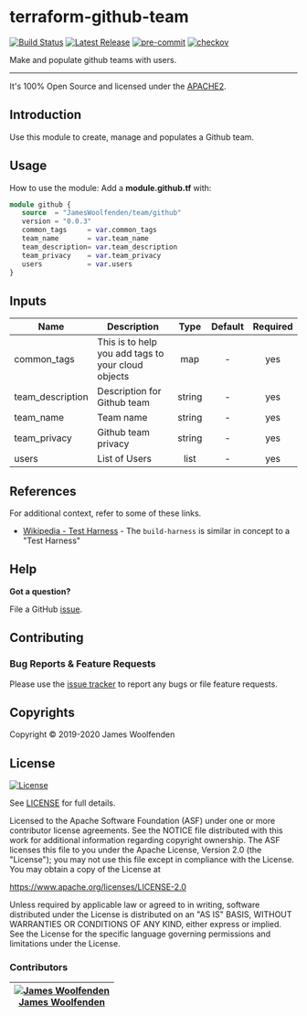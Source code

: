 
# terraform-github-team 

[![Build Status](https://github.com/jameswoolfenden/terraform-github-team/workflows/Verify%20and%20Bump/badge.svg?branch=master)](https://github.com/jameswoolfenden/terraform-github-team)
[![Latest Release](https://img.shields.io/github/release/jameswoolfenden/terraform-github-team.svg)](https://github.com/jameswoolfenden/terraform-github-team/releases/latest)
[![pre-commit](https://img.shields.io/badge/pre--commit-enabled-brightgreen?logo=pre-commit&logoColor=white)](https://github.com/pre-commit/pre-commit)
[![checkov](https://img.shields.io/badge/checkov-verified-brightgreen)](https://www.checkov.io/)

Make and populate github teams with users.

---

It's 100% Open Source and licensed under the [APACHE2](LICENSE).

## Introduction

Use this module to create, manage and populates a Github team.

## Usage

How to use the module:
Add a **module.github.tf** with:

```terraform
module github {
   source  = "JamesWoolfenden/team/github"
   version = "0.0.3"
   common_tags     = var.common_tags
   team_name       = var.team_name
   team_description= var.team_description
   team_privacy    = var.team_privacy
   users           = var.users
}
```

<!-- BEGINNING OF PRE-COMMIT-TERRAFORM DOCS HOOK -->

## Inputs

| Name             | Description                                        |  Type  | Default | Required |
| ---------------- | -------------------------------------------------- | :----: | :-----: | :------: |
| common_tags      | This is to help you add tags to your cloud objects |  map   |    -    |   yes    |
| team_description | Description for Github team                        | string |    -    |   yes    |
| team_name        | Team name                                          | string |    -    |   yes    |
| team_privacy     | Github team privacy                                | string |    -    |   yes    |
| users            | List of Users                                      |  list  |    -    |   yes    |

<!-- END OF PRE-COMMIT-TERRAFORM DOCS HOOK -->

## References

For additional context, refer to some of these links.

- [Wikipedia - Test Harness](https://en.wikipedia.org/wiki/Test_harness) - The `build-harness` is similar in concept to a "Test Harness"

## Help

**Got a question?**

File a GitHub [issue](https://github.com/jameswoolfenden/terraform-github-team/issues).

## Contributing

### Bug Reports & Feature Requests

Please use the [issue tracker](https://github.com/jameswoolfenden/terraform-github-team/issues) to report any bugs or file feature requests.

## Copyrights

Copyright © 2019-2020 James Woolfenden

## License

[![License](https://img.shields.io/badge/License-Apache%202.0-blue.svg)](https://opensource.org/licenses/Apache-2.0)

See [LICENSE](LICENSE) for full details.

Licensed to the Apache Software Foundation (ASF) under one
or more contributor license agreements. See the NOTICE file
distributed with this work for additional information
regarding copyright ownership. The ASF licenses this file
to you under the Apache License, Version 2.0 (the
"License"); you may not use this file except in compliance
with the License. You may obtain a copy of the License at

<https://www.apache.org/licenses/LICENSE-2.0>

Unless required by applicable law or agreed to in writing,
software distributed under the License is distributed on an
"AS IS" BASIS, WITHOUT WARRANTIES OR CONDITIONS OF ANY
KIND, either express or implied. See the License for the
specific language governing permissions and limitations
under the License.

### Contributors

| [![James Woolfenden][jameswoolfenden_avatar]][jameswoolfenden_homepage]<br/>[James Woolfenden][jameswoolfenden_homepage] |
| ------------------------------------------------------------------------------------------------------------------------ |


[jameswoolfenden_homepage]: https://github.com/jameswoolfenden
[jameswoolfenden_avatar]: https://github.com/jameswoolfenden.png?size=150

[github]: https://github.com/jameswoolfenden
[linkedin]: https://www.linkedin.com/in/jameswoolfenden/
[twitter]: https://twitter.com/JimWoolfenden
[share_twitter]: https://twitter.com/intent/tweet/?text=terraform-github-team&url=https://github.com/jameswoolfenden/terraform-github-team
[share_linkedin]: https://www.linkedin.com/shareArticle?mini=true&title=terraform-github-team&url=https://github.com/jameswoolfenden/terraform-github-team
[share_reddit]: https://reddit.com/submit/?url=https://github.com/jameswoolfenden/terraform-github-team
[share_facebook]: https://facebook.com/sharer/sharer.php?u=https://github.com/jameswoolfenden/terraform-github-team
[share_email]: mailto:?subject=terraform-github-team&body=https://github.com/jameswoolfenden/terraform-github-team
